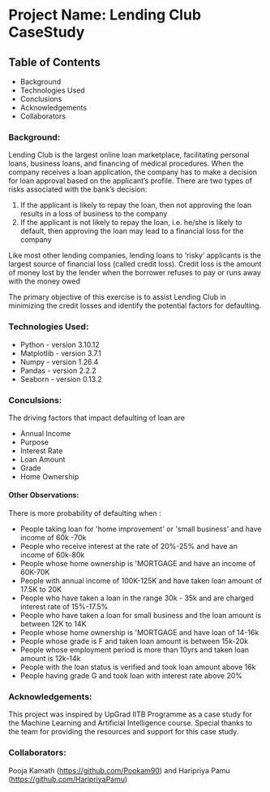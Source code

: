 # Project Name: Lending Club CaseStudy 

## Table of Contents
* Background
* Technologies Used
* Conclusions
* Acknowledgements
* Collaborators

### Background:
Lending Club is the largest online loan marketplace, facilitating personal loans, business loans, and financing of medical procedures. When the company receives a loan application, the company has to make a decision for loan approval based on the applicant’s profile. There are two types of risks associated with the bank’s decision:
1. If the applicant is likely to repay the loan, then not approving the loan results in a loss of business to the company
2. If the applicant is not likely to repay the loan, i.e. he/she is likely to default, then approving the loan may lead to a financial loss for the company

Like most other lending companies, lending loans to ‘risky’ applicants is the largest source of financial loss (called credit loss). Credit loss is the amount of money lost by the lender when the borrower refuses to pay or runs away with the money owed

The primary objective of this exercise is to assist Lending Club in minimizing the credit losses and identify the potential factors for defaulting.

### Technologies Used:
* Python - version 3.10.12
* Matplotlib - version 3.7.1
* Numpy - version 1.26.4
* Pandas - version 2.2.2
* Seaborn - version 0.13.2

### Conculsions:
The driving factors that impact defaulting of loan are
* Annual Income
* Purpose
* Interest Rate
* Loan Amount
* Grade
* Home Ownership

#### Other Observations:

There is more probability of defaulting when :

* People taking loan for 'home improvement' or 'small business' and have income of 60k -70k
* People who receive interest at the rate of 20%-25% and have an income of 60k-80k
* People whose home ownership is 'MORTGAGE and have an income of 60K-70K
* People with annual income of 100K-125K and have taken loan amount of 17.5K to 20K
* People who have taken a loan in the range 30k - 35k and are charged interest rate of 15%-17.5%
* People who have taken a loan for small business and the loan amount is between 12K to 14K
* People whose home ownership is 'MORTGAGE and have loan of 14-16k
* People whose grade is F and taken loan amount is between 15k-20k
* People whose employment period is more than 10yrs and taken loan amount is 12k-14k
* People with the loan status is verified and took loan amount above 16k
* People having grade G and took loan with interest rate above 20%

### Acknowledgements:
This project was inspired by UpGrad IITB Programme as a case study for the Machine Learning and Artificial Intelligence course.
Special thanks to the team for providing the resources and support for this case study.

### Collaborators:
 Pooja Kamath (https://github.com/Pookam90) and  Haripriya Pamu (https://github.com/HaripriyaPamu)
